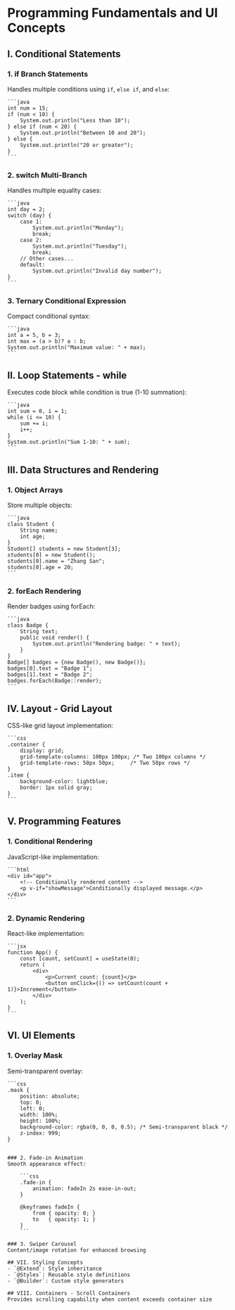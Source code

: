 # Programming Fundamentals and UI Concepts

## I. Conditional Statements

### 1. if Branch Statements  
Handles multiple conditions using `if`, `else if`, and `else`:

	```java
	int num = 15;
	if (num < 10) {
	    System.out.println("Less than 10");
	} else if (num < 20) {
	    System.out.println("Between 10 and 20");
	} else {
	    System.out.println("20 or greater");
	}
	```

### 2. switch Multi-Branch  
Handles multiple equality cases:

	```java
	int day = 2;
	switch (day) {
	    case 1:
	        System.out.println("Monday");
	        break;
	    case 2:
	        System.out.println("Tuesday");
	        break;
	    // Other cases...
	    default:
	        System.out.println("Invalid day number");
	}
	```

### 3. Ternary Conditional Expression  
Compact conditional syntax:

	```java
	int a = 5, b = 3;
	int max = (a > b)? a : b;
	System.out.println("Maximum value: " + max);
	```

## II. Loop Statements - while

Executes code block while condition is true (1-10 summation):

	```java
	int sum = 0, i = 1;
	while (i <= 10) {
	    sum += i;
	    i++;
	}
	System.out.println("Sum 1-10: " + sum);
	```

## III. Data Structures and Rendering

### 1. Object Arrays  
Store multiple objects:

	```java
	class Student {
	    String name;
	    int age;
	}
	Student[] students = new Student[3];
	students[0] = new Student();
	students[0].name = "Zhang San";
	students[0].age = 20;
	```

### 2. forEach Rendering  
Render badges using forEach:

	```java
	class Badge {
	    String text;
	    public void render() {
	        System.out.println("Rendering badge: " + text);
	    }
	}
	Badge[] badges = {new Badge(), new Badge()};
	badges[0].text = "Badge 1";
	badges[1].text = "Badge 2";
	badges.forEach(Badge::render);
	```

## IV. Layout - Grid Layout  
CSS-like grid layout implementation:

	```css
	.container {
	    display: grid;
	    grid-template-columns: 100px 100px; /* Two 100px columns */
	    grid-template-rows: 50px 50px;     /* Two 50px rows */
	}
	.item {
	    background-color: lightblue;
	    border: 1px solid gray;
	}
	```

## V. Programming Features

### 1. Conditional Rendering  
JavaScript-like implementation:

	```html
	<div id="app">
	    <!-- Conditionally rendered content -->
	    <p v-if="showMessage">Conditionally displayed message.</p>
	</div>
	```

### 2. Dynamic Rendering  
React-like implementation:

	```jsx
	function App() {
	    const [count, setCount] = useState(0);
	    return (
	        <div>
	            <p>Current count: {count}</p>
	            <button onClick={() => setCount(count + 1)}>Increment</button>
	        </div>
	    );
	}
	```

## VI. UI Elements

### 1. Overlay Mask  
Semi-transparent overlay:

	```css
	.mask {
	    position: absolute;
	    top: 0;
	    left: 0;
	    width: 100%;
	    height: 100%;
	    background-color: rgba(0, 0, 0, 0.5); /* Semi-transparent black */
	    z-index: 999;
	}
```

### 2. Fade-in Animation  
Smooth appearance effect:

	```css
	.fade-in {
	    animation: fadeIn 2s ease-in-out;
	}
	
	@keyframes fadeIn {
	    from { opacity: 0; }
	    to   { opacity: 1; }
	}
	```

### 3. Swiper Carousel  
Content/image rotation for enhanced browsing

## VII. Styling Concepts  
- `@Extend`: Style inheritance  
- `@Styles`: Reusable style definitions  
- `@Builder`: Custom style generators  

## VIII. Containers - Scroll Containers  
Provides scrolling capability when content exceeds container size